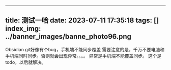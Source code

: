 
---
title: 测试一哈
date: 2023-07-11 17:35:18
tags: []
index_img: ../banner_images/banne_photo96.png
---
Obsidian git好像有个bug，手机端不能同步覆盖
需要注意的是，千万不要电脑和手机端同时同步。否则就会出现异常。。。。
异常是手机端不能覆盖同步。
这个是todo，以后就解决。

